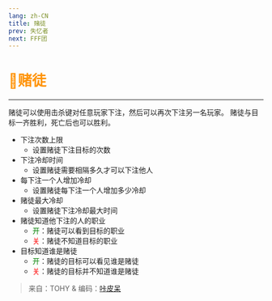 ```yaml
---
lang: zh-CN
title: 赌徒
prev: 失忆者
next: FFF团
---
```


# <font color="#ff9409">🚶<b>赌徒</b></font><Badge text="Benign" type="tip" vertical="middle"/>

***

赌徒可以使用击杀键对任意玩家下注，然后可以再次下注另一名玩家。 赌徒与目标一齐胜利，死亡后也可以胜利。

- 下注次数上限
  - 设置赌徒下注目标的次数
- 下注冷却时间
  - 设置赌徒需要相隔多久才可以下注他人
- 每下注一个人增加冷却
  - 设置赌徒每下注一个人增加多少冷却
- 赌徒最大冷却
  - 设置赌徒下注冷却最大时间
- 赌徒知道他下注的人的职业
  - <font color=green>开</font>：赌徒可以看到目标的职业
  - <font color=red>关</font>：赌徒不知道目标的职业
- 目标知道谁是赌徒
  - <font color=green>开</font>：赌徒的目标可以看见谁是赌徒
  - <font color=red>关</font>：赌徒的目标并不知道谁是赌徒

> 来自：TOHY & 编码：[咔皮呆](https://github.com/KARPED1EM)
